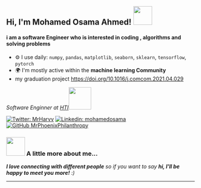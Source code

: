 <h2> Hi, I'm Mohamed Osama Ahmed! <img src="https://media.giphy.com/media/mGcNjsfWAjY5AEZNw6/giphy.gif" width="50"></h2>

#### i am a software Engineer who is interested in coding , algorithms and solving problems



- ⚙️ I use daily: `numpy`, `pandas`, `matplotlib`, `seaborn`, `sklearn`, `tensorflow`, `pytorch`
- 🌍 I'm mostly active within the **machine learning Community**
- my graduation project https://doi.org/10.1016/j.comcom.2021.04.029

<p><em>Software Enginner at <a href="https://www.hti.edu.eg/">HTI</a><img src="https://media.giphy.com/media/fYSnHlufseco8Fh93Z/giphy.gif" width="60">
</em></p>

[![Twitter: MrHarvv](https://img.shields.io/twitter/follow/MrHarvv?style=social)](https://x.com/MrHarvv)
[![Linkedin: mohamedosama](https://img.shields.io/badge/-mohamedosama-blue?style=flat-square&logo=Linkedin&logoColor=white&link=https://www.linkedin.com/in/mohamed-osama-074bb42b4/)](https://www.linkedin.com/in/mohamed-osama-074bb42b4/)
[![GitHub MrPhoenixPhilanthropy](https://img.shields.io/github/followers/MrPhoenixPhilanthropy?label=follow&style=social)](https://github.com/MrPhoenixPhilanthropy)


### <img src="https://media.giphy.com/media/VgCDAzcKvsR6OM0uWg/giphy.gif" width="50"> A little more about me...  


 <em><b>I love connecting with different people</b> so if you want to say <b>hi, I'll be happy to meet you more!</b> :)</em>

---
